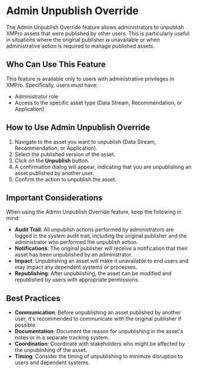 # Admin Unpublish Override

The Admin Unpublish Override feature allows administrators to unpublish XMPro assets that were published by other users. This is particularly useful in situations where the original publisher is unavailable or when administrative action is required to manage published assets.

## Who Can Use This Feature

This feature is available only to users with administrative privileges in XMPro. Specifically, users must have:

- Administrator role
- Access to the specific asset type (Data Stream, Recommendation, or Application)

## How to Use Admin Unpublish Override

1. Navigate to the asset you want to unpublish (Data Stream, Recommendation, or Application).
2. Select the published version of the asset.
3. Click on the **Unpublish** button.
4. A confirmation dialog will appear, indicating that you are unpublishing an asset published by another user.
5. Confirm the action to unpublish the asset.

<!-- Image placeholder for admin unpublish override dialog -->

## Important Considerations

When using the Admin Unpublish Override feature, keep the following in mind:

- **Audit Trail**: All unpublish actions performed by administrators are logged in the system audit trail, including the original publisher and the administrator who performed the unpublish action.
- **Notifications**: The original publisher will receive a notification that their asset has been unpublished by an administrator.
- **Impact**: Unpublishing an asset will make it unavailable to end users and may impact any dependent systems or processes.
- **Republishing**: After unpublishing, the asset can be modified and republished by users with appropriate permissions.

## Best Practices

- **Communication**: Before unpublishing an asset published by another user, it's recommended to communicate with the original publisher if possible.
- **Documentation**: Document the reason for unpublishing in the asset's notes or in a separate tracking system.
- **Coordination**: Coordinate with stakeholders who might be affected by the unpublishing of the asset.
- **Timing**: Consider the timing of unpublishing to minimize disruption to users and dependent systems.
